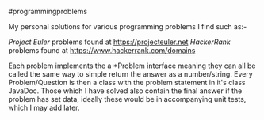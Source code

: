 #programmingproblems

My personal solutions for various programming problems I find such as:- 

 _Project Euler_ problems found at https://projecteuler.net
 _HackerRank_ problems found at https://www.hackerrank.com/domains

Each problem implements the a *Problem interface meaning they can all be called the same way to simple return the answer as a number/string.
Every Problem/Question is then a class with the problem statement in it's class JavaDoc.  Those which I have solved also contain the final answer if the problem has set data, ideally these would be in accompanying unit tests, which I may add later.